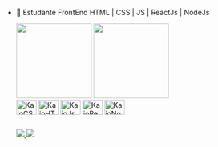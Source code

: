 
- 🌱 Estudante FrontEnd HTML | CSS | JS | ReactJs | NodeJs

   <div> 
       <a href:"https://github.com/KaioCampos22">
        <img height="150cm" src="https://github-readme-stats.vercel.app/api?username=kaiocampos22&show_icons=true==true&theme=true&theme=dark"/>
        <img height="150cm" src="https://github-readme-stats.vercel.app/api/top-langs/?username=kaiocampos22&layout=compact&langs_count=16&theme=dark"/>
     
   </div>
  
  <div>
    <img align="center" alt="KaioCSS" height="30" width="40" src="https://cdn.jsdelivr.net/gh/devicons/devicon/icons/css3/css3-original-wordmark.svg"/>
    <img align="center" alt="KaioHTML" height="30" width="40" src="https://cdn.jsdelivr.net/gh/devicons/devicon/icons/html5/html5-original.svg"/>
    <img align="center" alt="KaioJs" height="30" width="40" src="https://cdn.jsdelivr.net/gh/devicons/devicon/icons/javascript/javascript-original.svg"/>
    <img align="center" alt="KaioReact" height="30" width="40" src="https://cdn.jsdelivr.net/gh/devicons/devicon/icons/react/react-original.svg" />
    <img align="center" alt="KaioNode" height="30" width="40" src="https://cdn.jsdelivr.net/gh/devicons/devicon/icons/nodejs/nodejs-original.svg" />
          
  </div>
  
  ##
  
  
  <div>
    <a href="https://www.instagram.com/kaioo.z/" target="blank_"><img src="https://img.shields.io/badge/Instagram-E4405F?style=for-the-badge&logo=instagram&logoColor=white" target="blank_">
      <a href="https://www.linkedin.com/in/kaio-campos-6a24a618b/" target="blank_"><img src="https://cdn.jsdelivr.net/gh/devicons/devicon/icons/linkedin/linkedin-original.svg](https://img.shields.io/badge/LinkedIn-0077B5?style=for-the-badge&logo=linkedin&logoColor=white)" target="blank_">
           
    
    
  </div>
 
